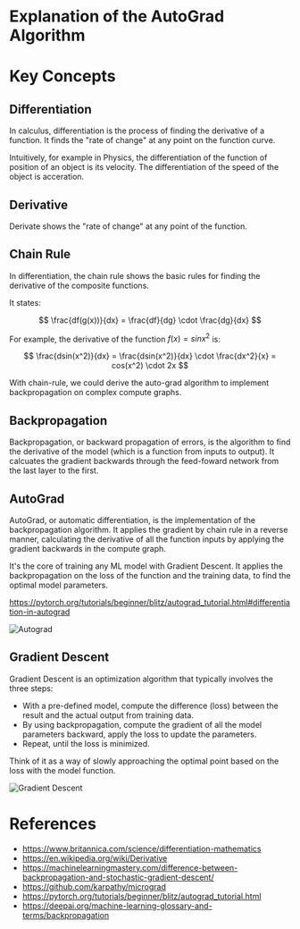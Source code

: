 Explanation of the AutoGrad Algorithm
=====

# Key Concepts

## Differentiation

In calculus, differentiation is the process of finding the derivative of
a function. It finds the "rate of change" at any point on the function curve.

Intuitively, for example in Physics, the differentiation of the function of position
of an object is its velocity. The differentiation of the speed of the object is acceration.

## Derivative

Derivate shows the "rate of change" at any point of the function.

## Chain Rule

In differentiation, the chain rule shows the basic rules for finding the derivative
of the composite functions.

It states:

$$ \frac{df(g(x))}{dx} = \frac{df}{dg} \cdot \frac{dg}{dx} $$

For example, the derivative of the function $f(x) = sin x^2$ is:

$$ \frac{dsin(x^2)}{dx} = \frac{dsin(x^2)}{dx} \cdot \frac{dx^2}{x} = cos(x^2) \cdot 2x $$

With chain-rule, we could derive the auto-grad algorithm to implement backpropagation
on complex compute graphs.

## Backpropagation

Backpropagation, or backward propagation of errors, is the algorithm to find the derivative
of the model (which is a function from inputs to output).
It calcuates the gradient backwards through the feed-foward network from the
last layer to the first.

## AutoGrad

AutoGrad, or automatic differentiation, is the implementation of the backpropagation algorithm.
It applies the gradient by chain rule in a reverse manner, calculating the derivative of all
the function inputs by applying the gradient backwards in the compute graph.

It's the core of training any ML model with Gradient Descent. It applies the backpropagation
on the loss of the function and the training data, to find the optimal model parameters.

https://pytorch.org/tutorials/beginner/blitz/autograd_tutorial.html#differentiation-in-autograd

![Autograd](https://raw.githubusercontent.com/karpathy/micrograd/c911406e5ace8742e5841a7e0df113ecb5d54685/gout.svg)

## Gradient Descent

Gradient Descent is an optimization algorithm that typically involves the three steps:

- With a pre-defined model, compute the difference (loss) between the result and the actual output from training data.
- By using backpropagation, compute the gradient of all the model parameters backward,
  apply the loss to update the parameters.
- Repeat, until the loss is minimized.

Think of it as a way of slowly approaching the optimal point based on the loss with the model function.

![Gradient Descent](https://upload.wikimedia.org/wikipedia/commons/f/ff/Gradient_descent.svg)

# References

- https://www.britannica.com/science/differentiation-mathematics
- https://en.wikipedia.org/wiki/Derivative
- https://machinelearningmastery.com/difference-between-backpropagation-and-stochastic-gradient-descent/
- https://github.com/karpathy/micrograd
- https://pytorch.org/tutorials/beginner/blitz/autograd_tutorial.html
- https://deepai.org/machine-learning-glossary-and-terms/backpropagation